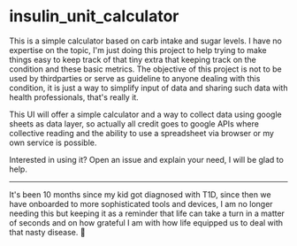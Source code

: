 # insulin_unit_calculator

This is a simple calculator based on carb intake and sugar levels. I have no expertise on the topic, I'm just doing this project to help trying to make things easy to keep track of that tiny extra that keeping track on the condition and these basic metrics. The objective of this project is not to be used by thirdparties or serve as guideline to anyone dealing with this condition, it is just a way to simplify input of data and sharing such data with health professionals, that's really it.

This UI will offer a simple calculator and a way to collect data using google sheets as data layer, so actually all credit goes to google APIs where collective reading and the ability to use a spreadsheet via browser or my own service is possible.

Interested in using it? Open an issue and explain your need, I will be glad to help.

<hr/>

It's been 10 months since my kid got diagnosed with T1D, since then we have onboarded to more sophisticated tools and devices, I am no longer needing this but keeping it as a reminder that life can take a turn in a matter of seconds and on how grateful I am with how life equipped us to deal with that nasty disease. 💙
